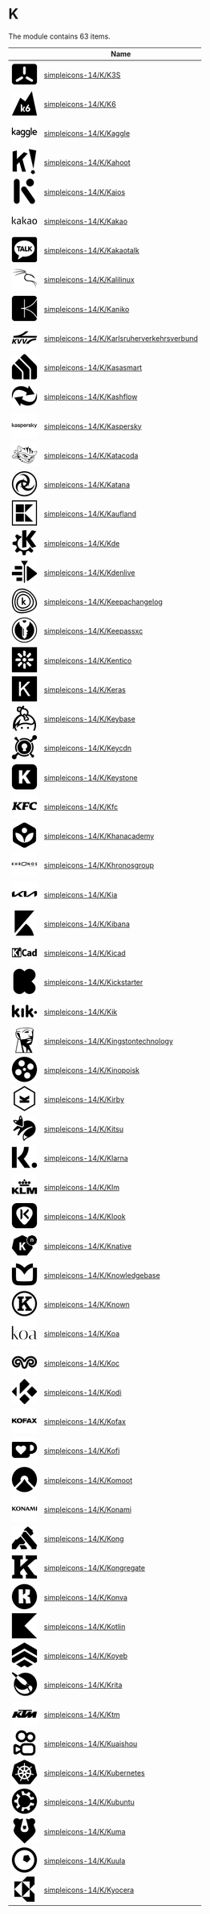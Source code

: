 # K

The module contains 63 items.



| |Name|
|:---:|---|
| ![illustration of simpleicons-14/K/K3S](../../simpleicons-14/K/K3S.png) | [simpleicons-14/K/K3S](../../simpleicons-14/K/K3S.md) |
| ![illustration of simpleicons-14/K/K6](../../simpleicons-14/K/K6.png) | [simpleicons-14/K/K6](../../simpleicons-14/K/K6.md) |
| ![illustration of simpleicons-14/K/Kaggle](../../simpleicons-14/K/Kaggle.png) | [simpleicons-14/K/Kaggle](../../simpleicons-14/K/Kaggle.md) |
| ![illustration of simpleicons-14/K/Kahoot](../../simpleicons-14/K/Kahoot.png) | [simpleicons-14/K/Kahoot](../../simpleicons-14/K/Kahoot.md) |
| ![illustration of simpleicons-14/K/Kaios](../../simpleicons-14/K/Kaios.png) | [simpleicons-14/K/Kaios](../../simpleicons-14/K/Kaios.md) |
| ![illustration of simpleicons-14/K/Kakao](../../simpleicons-14/K/Kakao.png) | [simpleicons-14/K/Kakao](../../simpleicons-14/K/Kakao.md) |
| ![illustration of simpleicons-14/K/Kakaotalk](../../simpleicons-14/K/Kakaotalk.png) | [simpleicons-14/K/Kakaotalk](../../simpleicons-14/K/Kakaotalk.md) |
| ![illustration of simpleicons-14/K/Kalilinux](../../simpleicons-14/K/Kalilinux.png) | [simpleicons-14/K/Kalilinux](../../simpleicons-14/K/Kalilinux.md) |
| ![illustration of simpleicons-14/K/Kaniko](../../simpleicons-14/K/Kaniko.png) | [simpleicons-14/K/Kaniko](../../simpleicons-14/K/Kaniko.md) |
| ![illustration of simpleicons-14/K/Karlsruherverkehrsverbund](../../simpleicons-14/K/Karlsruherverkehrsverbund.png) | [simpleicons-14/K/Karlsruherverkehrsverbund](../../simpleicons-14/K/Karlsruherverkehrsverbund.md) |
| ![illustration of simpleicons-14/K/Kasasmart](../../simpleicons-14/K/Kasasmart.png) | [simpleicons-14/K/Kasasmart](../../simpleicons-14/K/Kasasmart.md) |
| ![illustration of simpleicons-14/K/Kashflow](../../simpleicons-14/K/Kashflow.png) | [simpleicons-14/K/Kashflow](../../simpleicons-14/K/Kashflow.md) |
| ![illustration of simpleicons-14/K/Kaspersky](../../simpleicons-14/K/Kaspersky.png) | [simpleicons-14/K/Kaspersky](../../simpleicons-14/K/Kaspersky.md) |
| ![illustration of simpleicons-14/K/Katacoda](../../simpleicons-14/K/Katacoda.png) | [simpleicons-14/K/Katacoda](../../simpleicons-14/K/Katacoda.md) |
| ![illustration of simpleicons-14/K/Katana](../../simpleicons-14/K/Katana.png) | [simpleicons-14/K/Katana](../../simpleicons-14/K/Katana.md) |
| ![illustration of simpleicons-14/K/Kaufland](../../simpleicons-14/K/Kaufland.png) | [simpleicons-14/K/Kaufland](../../simpleicons-14/K/Kaufland.md) |
| ![illustration of simpleicons-14/K/Kde](../../simpleicons-14/K/Kde.png) | [simpleicons-14/K/Kde](../../simpleicons-14/K/Kde.md) |
| ![illustration of simpleicons-14/K/Kdenlive](../../simpleicons-14/K/Kdenlive.png) | [simpleicons-14/K/Kdenlive](../../simpleicons-14/K/Kdenlive.md) |
| ![illustration of simpleicons-14/K/Keepachangelog](../../simpleicons-14/K/Keepachangelog.png) | [simpleicons-14/K/Keepachangelog](../../simpleicons-14/K/Keepachangelog.md) |
| ![illustration of simpleicons-14/K/Keepassxc](../../simpleicons-14/K/Keepassxc.png) | [simpleicons-14/K/Keepassxc](../../simpleicons-14/K/Keepassxc.md) |
| ![illustration of simpleicons-14/K/Kentico](../../simpleicons-14/K/Kentico.png) | [simpleicons-14/K/Kentico](../../simpleicons-14/K/Kentico.md) |
| ![illustration of simpleicons-14/K/Keras](../../simpleicons-14/K/Keras.png) | [simpleicons-14/K/Keras](../../simpleicons-14/K/Keras.md) |
| ![illustration of simpleicons-14/K/Keybase](../../simpleicons-14/K/Keybase.png) | [simpleicons-14/K/Keybase](../../simpleicons-14/K/Keybase.md) |
| ![illustration of simpleicons-14/K/Keycdn](../../simpleicons-14/K/Keycdn.png) | [simpleicons-14/K/Keycdn](../../simpleicons-14/K/Keycdn.md) |
| ![illustration of simpleicons-14/K/Keystone](../../simpleicons-14/K/Keystone.png) | [simpleicons-14/K/Keystone](../../simpleicons-14/K/Keystone.md) |
| ![illustration of simpleicons-14/K/Kfc](../../simpleicons-14/K/Kfc.png) | [simpleicons-14/K/Kfc](../../simpleicons-14/K/Kfc.md) |
| ![illustration of simpleicons-14/K/Khanacademy](../../simpleicons-14/K/Khanacademy.png) | [simpleicons-14/K/Khanacademy](../../simpleicons-14/K/Khanacademy.md) |
| ![illustration of simpleicons-14/K/Khronosgroup](../../simpleicons-14/K/Khronosgroup.png) | [simpleicons-14/K/Khronosgroup](../../simpleicons-14/K/Khronosgroup.md) |
| ![illustration of simpleicons-14/K/Kia](../../simpleicons-14/K/Kia.png) | [simpleicons-14/K/Kia](../../simpleicons-14/K/Kia.md) |
| ![illustration of simpleicons-14/K/Kibana](../../simpleicons-14/K/Kibana.png) | [simpleicons-14/K/Kibana](../../simpleicons-14/K/Kibana.md) |
| ![illustration of simpleicons-14/K/Kicad](../../simpleicons-14/K/Kicad.png) | [simpleicons-14/K/Kicad](../../simpleicons-14/K/Kicad.md) |
| ![illustration of simpleicons-14/K/Kickstarter](../../simpleicons-14/K/Kickstarter.png) | [simpleicons-14/K/Kickstarter](../../simpleicons-14/K/Kickstarter.md) |
| ![illustration of simpleicons-14/K/Kik](../../simpleicons-14/K/Kik.png) | [simpleicons-14/K/Kik](../../simpleicons-14/K/Kik.md) |
| ![illustration of simpleicons-14/K/Kingstontechnology](../../simpleicons-14/K/Kingstontechnology.png) | [simpleicons-14/K/Kingstontechnology](../../simpleicons-14/K/Kingstontechnology.md) |
| ![illustration of simpleicons-14/K/Kinopoisk](../../simpleicons-14/K/Kinopoisk.png) | [simpleicons-14/K/Kinopoisk](../../simpleicons-14/K/Kinopoisk.md) |
| ![illustration of simpleicons-14/K/Kirby](../../simpleicons-14/K/Kirby.png) | [simpleicons-14/K/Kirby](../../simpleicons-14/K/Kirby.md) |
| ![illustration of simpleicons-14/K/Kitsu](../../simpleicons-14/K/Kitsu.png) | [simpleicons-14/K/Kitsu](../../simpleicons-14/K/Kitsu.md) |
| ![illustration of simpleicons-14/K/Klarna](../../simpleicons-14/K/Klarna.png) | [simpleicons-14/K/Klarna](../../simpleicons-14/K/Klarna.md) |
| ![illustration of simpleicons-14/K/Klm](../../simpleicons-14/K/Klm.png) | [simpleicons-14/K/Klm](../../simpleicons-14/K/Klm.md) |
| ![illustration of simpleicons-14/K/Klook](../../simpleicons-14/K/Klook.png) | [simpleicons-14/K/Klook](../../simpleicons-14/K/Klook.md) |
| ![illustration of simpleicons-14/K/Knative](../../simpleicons-14/K/Knative.png) | [simpleicons-14/K/Knative](../../simpleicons-14/K/Knative.md) |
| ![illustration of simpleicons-14/K/Knowledgebase](../../simpleicons-14/K/Knowledgebase.png) | [simpleicons-14/K/Knowledgebase](../../simpleicons-14/K/Knowledgebase.md) |
| ![illustration of simpleicons-14/K/Known](../../simpleicons-14/K/Known.png) | [simpleicons-14/K/Known](../../simpleicons-14/K/Known.md) |
| ![illustration of simpleicons-14/K/Koa](../../simpleicons-14/K/Koa.png) | [simpleicons-14/K/Koa](../../simpleicons-14/K/Koa.md) |
| ![illustration of simpleicons-14/K/Koc](../../simpleicons-14/K/Koc.png) | [simpleicons-14/K/Koc](../../simpleicons-14/K/Koc.md) |
| ![illustration of simpleicons-14/K/Kodi](../../simpleicons-14/K/Kodi.png) | [simpleicons-14/K/Kodi](../../simpleicons-14/K/Kodi.md) |
| ![illustration of simpleicons-14/K/Kofax](../../simpleicons-14/K/Kofax.png) | [simpleicons-14/K/Kofax](../../simpleicons-14/K/Kofax.md) |
| ![illustration of simpleicons-14/K/Kofi](../../simpleicons-14/K/Kofi.png) | [simpleicons-14/K/Kofi](../../simpleicons-14/K/Kofi.md) |
| ![illustration of simpleicons-14/K/Komoot](../../simpleicons-14/K/Komoot.png) | [simpleicons-14/K/Komoot](../../simpleicons-14/K/Komoot.md) |
| ![illustration of simpleicons-14/K/Konami](../../simpleicons-14/K/Konami.png) | [simpleicons-14/K/Konami](../../simpleicons-14/K/Konami.md) |
| ![illustration of simpleicons-14/K/Kong](../../simpleicons-14/K/Kong.png) | [simpleicons-14/K/Kong](../../simpleicons-14/K/Kong.md) |
| ![illustration of simpleicons-14/K/Kongregate](../../simpleicons-14/K/Kongregate.png) | [simpleicons-14/K/Kongregate](../../simpleicons-14/K/Kongregate.md) |
| ![illustration of simpleicons-14/K/Konva](../../simpleicons-14/K/Konva.png) | [simpleicons-14/K/Konva](../../simpleicons-14/K/Konva.md) |
| ![illustration of simpleicons-14/K/Kotlin](../../simpleicons-14/K/Kotlin.png) | [simpleicons-14/K/Kotlin](../../simpleicons-14/K/Kotlin.md) |
| ![illustration of simpleicons-14/K/Koyeb](../../simpleicons-14/K/Koyeb.png) | [simpleicons-14/K/Koyeb](../../simpleicons-14/K/Koyeb.md) |
| ![illustration of simpleicons-14/K/Krita](../../simpleicons-14/K/Krita.png) | [simpleicons-14/K/Krita](../../simpleicons-14/K/Krita.md) |
| ![illustration of simpleicons-14/K/Ktm](../../simpleicons-14/K/Ktm.png) | [simpleicons-14/K/Ktm](../../simpleicons-14/K/Ktm.md) |
| ![illustration of simpleicons-14/K/Kuaishou](../../simpleicons-14/K/Kuaishou.png) | [simpleicons-14/K/Kuaishou](../../simpleicons-14/K/Kuaishou.md) |
| ![illustration of simpleicons-14/K/Kubernetes](../../simpleicons-14/K/Kubernetes.png) | [simpleicons-14/K/Kubernetes](../../simpleicons-14/K/Kubernetes.md) |
| ![illustration of simpleicons-14/K/Kubuntu](../../simpleicons-14/K/Kubuntu.png) | [simpleicons-14/K/Kubuntu](../../simpleicons-14/K/Kubuntu.md) |
| ![illustration of simpleicons-14/K/Kuma](../../simpleicons-14/K/Kuma.png) | [simpleicons-14/K/Kuma](../../simpleicons-14/K/Kuma.md) |
| ![illustration of simpleicons-14/K/Kuula](../../simpleicons-14/K/Kuula.png) | [simpleicons-14/K/Kuula](../../simpleicons-14/K/Kuula.md) |
| ![illustration of simpleicons-14/K/Kyocera](../../simpleicons-14/K/Kyocera.png) | [simpleicons-14/K/Kyocera](../../simpleicons-14/K/Kyocera.md) |



